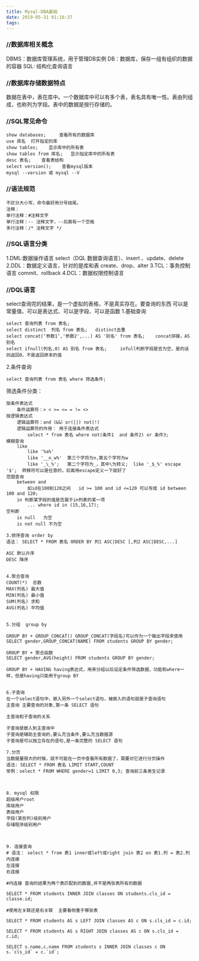 ```yaml
---
title: Mysql-DBA基础
date: 2019-05-31 01:16:37
tags:
---
```

### //数据库相关概念
DBMS：数据库管理系统，用于管理DB实例
DB：数据库，保存一组有组织的数据的容器
SQL: 结构化查询语言
### //数据库存储数据特点
数据在表中，表在库中。一个数据库中可以有多个表，表名具有唯一性。表由列组成，也称列为字段。表中的数据是按行存储的。
### //SQL常见命令
```
show databases;		查看所有的数据库
use 库名	打开指定的库
show tables;	显示库中的所有表
show tables from 库名;   显示指定库中的所有表
desc 表名;    查看表结构
select version();    查看mysql版本
mysql --version 或 mysql --V
```
### //语法规范
```
不区分大小写，命令最好用分号结尾。
注释：
单行注释：#注释文字
单行注释：-- 注释文字，--后面有一个空格
多行注释：/* 注释文字 */
```
### //SQL语言分类
1.DML:数据操作语言
select（DQL 数据查询语言）、insert 、update、delete
2.DDL：数据定义语言，针对的是库和表
create、drop、alter
3.TCL：事务控制语言
commit、rollback
4.DCL：数据权限控制语言
### //DQL语言
select查询完的结果，是一个虚拟的表格，不是真实存在。要查询的东西 可以是常量值、可以是表达式、可以是字段、可以是函数
1.基础查询
```
select 查询列表 from 表名;
select distinct  列名 from 表名;   distinct去重
select concat(‘参数1’,'参数2',...) AS '别名' from 表名;    concat拼接，AS别名
select ifnull(列名,0) AS 别名 from 表名;     infull判断字段是否为空，是的话则返回0，不是返回原本的值
```
2.条件查询
```
select 查询列表 from 表名 where 筛选条件;
```
筛选条件分类：
```
按条件表达式
	条件运算符：> < >= <= = != <>
按逻辑表达式
	逻辑运算符：and（&&）or(||) not(!)
	逻辑运算符的作用： 用于连接条件表达式
		select * from 表名 where not(条件1  and 条件2) or 条件3;
模糊查询
	like
		like '%a%'   
		like '__n_w%'  第三个字符为n,第五个字符为w
		like '_\_%';   第二个字符为_，其中\为转义;	like '_$_%' escape '$';  转移符可以是任意的，后面用escape定义一下就好了
范围查询
	between and
		如id在100到120之间   id >= 100 and id <=120 可以写成 id between 100 and 120;
	in 判断某字段的值是否属于in列表的某一项
		... where id in (15,16,17);
空判断		
	is null   为空
	is not null 不为空

3.排序查询 order by 
语法： SELECT * FROM 表名 ORDER BY 列1 ASC|DESC [,列2 ASC|DESC,...]

ASC 默认升序
DESC 降序


4.聚合查询
COUNT(*)  总数
MAX(列名) 最大值
MIN(列名) 最小值
SUM(列名) 求和
AVG(列名) 平均值


5.分组  group by

GROUP BY + GROUP_CONCAT() GROUP_CONCAT(字段名)可以作为一个输出字段来使用
SELECT gender,GROUP_CONCAT(NAME) FROM students GROUP BY gender;

GROUP BY + 聚合函数 
SELECT gender,AVG(height) FROM students GROUP BY gender;

GROUP BY + HAVING having表达式，用来分组以后设定条件筛选数据，功能和where一样，但是having只能用于group BY


6.子查询
在一个select语句中，嵌入另外一个select语句，被嵌入的语句就是子查询语句
主查询 主要查询的对象,第一条 SELECT 语句

主查询和子查询的关系

子查询是嵌入到主查询中
子查询是辅助主查询的,要么充当条件,要么充当数据源
子查询是可以独立存在的语句,是一条完整的 SELECT 语句

7.分页
当数据量很大的时候，就不可能在一页中查看所有数据了，需要对它进行分页操作
语法: SELECT * FROM 表名 LIMIT START,COUNT
举例：select * FROM WHERE gender=1 LIMIT 0,3; 查询前三条男生记录



8. mysql 权限
超级用户root
库级用户
表级用户 
字段(某些列)级别用户
存储程序级别用户



9. 连接查询
# 语法： select * from 表1 inner或left或right join 表2 on 表1.列 = 表2.列
内连接
左连接
右连接

#内连接 查询的结果为两个表匹配到的数据,并不是两张表所有的数据

SELECT * FROM students INNER JOIN classes ON students.cls_id = classe.id;

#使用左关联还是右关联  主要看侧重于哪张表

SELECT * FROM students AS s LEFT JOIN classes AS c ON s.cls_id = c.id; 

SELECT * FROM students AS s RIGHT JOIN classes AS c ON s.cls_id = c.id; 

SELECT s.name,c.name FROM students s INNER JOIN classes c ON s.`cls_id` = c.`id`; 

```
































